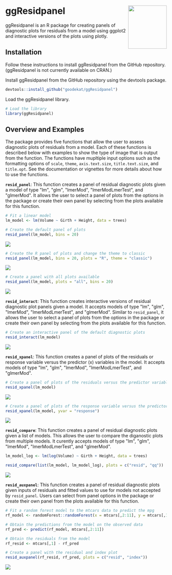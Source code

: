 
ggResidpanel <img align="right" width="120" height="135" src="./images/gg_resid_sticker4.png">
==============================================================================================

ggResidpanel is an R package for creating panels of diagnostic plots for residuals from a model using ggplot2 and interactive versions of the plots using plotly.

Installation
------------

Follow these instructions to install ggResidpanel from the GitHub repository. (ggResidpanel is not currently available on CRAN.)

Install ggResidpanel from the GitHub repository using the devtools package.

``` r
devtools::install_github("goodekat/ggResidpanel")
```

Load the ggResidpanel library.

``` r
# Load the library
library(ggResidpanel)
```

Overview and Examples
---------------------

The package provides five functions that allow the user to assess diagnostic plots of residuals from a model. Each of these functions is described below with examples to show the type of image that is output from the function. The functions have mupltiple input options such as the formatting options of `scale`, `theme`, `axis.text.size`, `title.text.size`, and `title.opt`. See the documentation or vignettes for more details about how to use the functions.

**`resid_panel`**: This function creates a panel of residual diagnostic plots given a model of type "lm", "glm", "lmerMod", "lmerModLmerTest", and "glmerMod". It allows the user to select a panel of plots from the options in the package or create their own panel by selecting from the plots available for this function.

``` r
# Fit a linear model
lm_model <- lm(Volume ~ Girth + Height, data = trees)

# Create the default panel of plots
resid_panel(lm_model, bins = 20)
```

![](README_files/figure-markdown_github/unnamed-chunk-3-1.png)

``` r
# Create the R panel of plots and change the theme to classic
resid_panel(lm_model, bins = 20, plots = "R", theme = "classic")
```

![](README_files/figure-markdown_github/unnamed-chunk-3-2.png)

``` r
# Create a panel with all plots available
resid_panel(lm_model, plots = "all", bins = 20)
```

![](README_files/figure-markdown_github/unnamed-chunk-3-3.png)

**`resid_interact`**: This function creates interactive versions of residual diagnostic plot panels given a model. It accepts models of type "lm", "glm", "lmerMod", "lmerModLmerTest", and "glmerMod". Similar to `resid_panel`, it allows the user to select a panel of plots from the options in the package or create their own panel by selecting from the plots available for this function.

``` r
# Create an interactive panel of the default diagnostic plots
resid_interact(lm_model)
```

![](./images/interact.gif)

**`resid_xpanel`**: This function creates a panel of plots of the residuals or response variable versus the predictor (x) variables in the model. It accepts models of type "lm", "glm", "lmerMod", "lmerModLmerTest", and "glmerMod".

``` r
# Create a panel of plots of the residuals versus the predictor variables
resid_xpanel(lm_model)
```

![](README_files/figure-markdown_github/unnamed-chunk-5-1.png)

``` r
# Create a panel of plots of the response variable versus the predictor variables
resid_xpanel(lm_model, yvar = "response")
```

![](README_files/figure-markdown_github/unnamed-chunk-5-2.png)

**`resid_compare`**: This function creates a panel of residual diagnostic plots given a list of models. This allows the user to compare the diganostic plots from multiple models. It curently accepts models of type "lm", "glm", "lmerMod", "lmerModLmerTest", and "glmerMod".

``` r
lm_model_log <- lm(log(Volume) ~ Girth + Height, data = trees)

resid_compare(list(lm_model, lm_model_log), plots = c("resid", "qq"))
```

![](README_files/figure-markdown_github/unnamed-chunk-6-1.png)

**`resid_auxpanel`**: This function creates a panel of residual diagnostic plots given inputs of residuals and fitted values to use for models not accepted by `resid_panel`. Users can select from panel options in the package or create their own panel from the plots available for this function.

``` r
# Fit a random forest model to the mtcars data to predict the mpg
rf_model <- randomForest::randomForest(x = mtcars[,2:11], y = mtcars[,1])

# Obtain the predictions from the model on the observed data
rf_pred <- predict(rf_model, mtcars[,2:11])

# Obtain the residuals from the model
rf_resid <- mtcars[,1] - rf_pred

# Create a panel with the residual and index plot
resid_auxpanel(rf_resid, rf_pred, plots = c("resid", "index"))
```

![](README_files/figure-markdown_github/unnamed-chunk-7-1.png)
